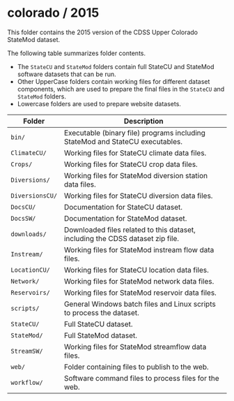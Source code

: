 # colorado / 2015 #

This folder contains the 2015 version of the CDSS Upper Colorado StateMod dataset.

The following table summarizes folder contents.

* The `StateCU` and `StateMod` folders contain full StateCU and StateMod software datasets that can be run.
* Other UpperCase folders contain working files for different dataset components,
which are used to prepare the final files in the `StateCU` and `StateMod` folders.
* Lowercase folders are used to prepare website datasets.

| **Folder** | **Description** |
| -- | -- |
| `bin/` | Executable (binary file) programs including StateMod and StateCU executables. |
| `ClimateCU/` | Working files for StateCU climate data files. |
| `Crops/` | Working files for StateCU crop data files. |
| `Diversions/` | Working files for StateMod diversion station data files. |
| `DiversionsCU/` | Working files for StateCU diversion data files. |
| `DocsCU/` | Documentation for StateCU dataset. |
| `DocsSW/` | Documentation for StateMod dataset. |
| `downloads/` | Downloaded files related to this dataset, including the CDSS dataset zip file. |
| `Instream/` | Working files for StateMod instream flow data files. |
| `LocationCU/` | Working files for StateCU location data files. |
| `Network/` | Working files for StateMod network data files. |
| `Reservoirs/` | Working files for StateMod reservoir data files. |
| `scripts/` | General Windows batch files and Linux scripts to process the dataset. |
| `StateCU/` | Full StateCU dataset. |
| `StateMod/` | Full StateMod dataset. |
| `StreamSW/` | Working files for StateMod streamflow data files. |
| `web/` | Folder containing files to publish to the web. |
| `workflow/` | Software command files to process files for the web. |
